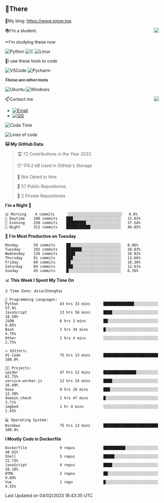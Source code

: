 
## 👏There

📰My blog: https://www.smoe.top

<img align="right" src="https://github-readme-stats.vercel.app/api/top-langs/?username=AkashiCoin"/>


📚I'm a student.

✏I'm studying these now

![Python](https://img.shields.io/badge/-Python-blue?style=flat-square&logo=Python&logoColor=fff)
![C](https://img.shields.io/badge/-C-585858?style=flat-square&logo=C&logoColor=fff)
![Linux](https://img.shields.io/badge/-Linux-black?style=flat-square&logo=Linux&logoColor=fff)

🔨I use these tools to code

![VSCode](https://img.shields.io/badge/-VSCode-blue?style=flat-square&logo=visualstudiocode&logoColor=fff)
![Pycharm](https://img.shields.io/badge/-Pycharm-green?style=flat-square&logo=pycharm&logoColor=fff)

 ~~These are other tools~~

![Ubuntu](https://img.shields.io/badge/-Ubuntu-orange?style=flat-square&logo=Ubuntu&logoColor=fff)
![Windows](https://img.shields.io/badge/-Windows-blue?style=flat-square&logo=Windows&logoColor=fff)

<img align="right" src="https://github-readme-stats.vercel.app/api?username=AkashiCoin" />


📫Contact me

* [![Email](https://img.shields.io/badge/Email-l1040186796@gmail.com-1?style=social&logoColor=fff)](mailto:l1040186796@gmail.com)
* [![QQ](https://img.shields.io/badge/QQ-1040186796-1?style=social&logoColor=fff)](tencent://AddContact/?fromId=45&fromSubId=1&subcmd=all&uin=1040186796&website=www.oicqzone.com)

<!--START_SECTION:waka-->
![Code Time](http://img.shields.io/badge/Code%20Time-550%20hrs%2051%20mins-blue)

![Lines of code](https://img.shields.io/badge/From%20Hello%20World%20I%27ve%20Written-105%20Thousand%20lines%20of%20code-blue)

**🐱 My GitHub Data** 

> 🏆 72 Contributions in the Year 2023
 > 
> 📦 174.2 kB Used in GitHub's Storage 
 > 
> 🚫 Not Opted to Hire
 > 
> 📜 57 Public Repositories 
 > 
> 🔑 2 Private Repositories  
 > 
**I'm a Night 🦉** 

```text
🌞 Morning    4 commits      ░░░░░░░░░░░░░░░░░░░░░░░░░   0.6% 
🌆 Daytime    100 commits    ███░░░░░░░░░░░░░░░░░░░░░░   15.02% 
🌃 Evening    250 commits    █████████░░░░░░░░░░░░░░░░   37.54% 
🌙 Night      312 commits    ███████████░░░░░░░░░░░░░░   46.85%

```
📅 **I'm Most Productive on Tuesday** 

```text
Monday       59 commits     ██░░░░░░░░░░░░░░░░░░░░░░░   8.86% 
Tuesday      192 commits    ███████░░░░░░░░░░░░░░░░░░   28.83% 
Wednesday    126 commits    ████░░░░░░░░░░░░░░░░░░░░░   18.92% 
Thursday     91 commits     ███░░░░░░░░░░░░░░░░░░░░░░   13.66% 
Friday       69 commits     ██░░░░░░░░░░░░░░░░░░░░░░░   10.36% 
Saturday     84 commits     ███░░░░░░░░░░░░░░░░░░░░░░   12.61% 
Sunday       45 commits     █░░░░░░░░░░░░░░░░░░░░░░░░   6.76%

```


📊 **This Week I Spent My Time On** 

```text
⌚︎ Time Zone: Asia/Shanghai

💬 Programming Languages: 
Python                   43 hrs 33 mins      ██████████████░░░░░░░░░░░   57.9% 
JavaScript               13 hrs 58 mins      ████░░░░░░░░░░░░░░░░░░░░░   18.58% 
JSON                     6 hrs 3 mins        ██░░░░░░░░░░░░░░░░░░░░░░░   8.05% 
Bash                     3 hrs 34 mins       █░░░░░░░░░░░░░░░░░░░░░░░░   4.75% 
Other                    2 hrs 4 mins        ░░░░░░░░░░░░░░░░░░░░░░░░░   2.75%

🔥 Editors: 
VS Code                  75 hrs 13 mins      █████████████████████████   100.0%

🐱‍💻 Projects: 
spider                   47 hrs 12 mins      ███████████████░░░░░░░░░░   62.75% 
service-worker.js        12 hrs 24 mins      ████░░░░░░░░░░░░░░░░░░░░░   16.49% 
hexo                     9 hrs 19 mins       ███░░░░░░░░░░░░░░░░░░░░░░   12.39% 
domain_check             2 hrs 47 mins       █░░░░░░░░░░░░░░░░░░░░░░░░   3.71% 
imgbed                   1 hr 4 mins         ░░░░░░░░░░░░░░░░░░░░░░░░░   1.43%

💻 Operating System: 
Windows                  75 hrs 13 mins      █████████████████████████   100.0%

```

**I Mostly Code in Dockerfile** 

```text
Dockerfile               9 repos             ██████████░░░░░░░░░░░░░░░   40.91% 
Shell                    5 repos             █████░░░░░░░░░░░░░░░░░░░░   22.73% 
JavaScript               4 repos             ████░░░░░░░░░░░░░░░░░░░░░   18.18% 
HTML                     2 repos             ██░░░░░░░░░░░░░░░░░░░░░░░   9.09% 
Vue                      1 repo              █░░░░░░░░░░░░░░░░░░░░░░░░   4.55%

```



 Last Updated on 04/02/2023 18:43:35 UTC
<!--END_SECTION:waka-->
